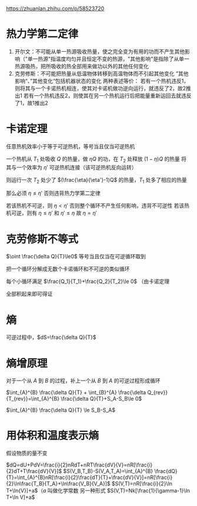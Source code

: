 https://zhuanlan.zhihu.com/p/58523720

# 热力学第二定律
1. 开尔文：不可能从单一热源吸收热量，使之完全变为有用的功而不产生其他影响（"单一热源"指温度均匀并且恒定不变的热源，"其他影响"是指除了从单一热源吸热，把所吸收的热全部用来做功以外的其他任何变化
2. 克劳修斯：不可能把热量从低温物体转移到高温物体而不引起其他变化
”其他影响“、”其他变化“包括机器状态的变化
两种表述等价：
若有一个热机违反1，则将其与一个卡诺热机相连，使其对卡诺机做功逆向运行，就违反了2，故2推出1
若有一个热机违反2，则使其在另一个热机运行后把能量重新运回去就违反了1，故1推出2

# 卡诺定理
任意热机效率小于等于可逆热机，等号当且仅当可逆热机

一个热机从 $T_1$ 处吸收 $Q$ 的热量，做 $\eta Q$ 的功，在 $T_2$ 处释放 $(1-\eta)Q$ 的热量
将其与一个效率为 $\eta'$ 可逆热机连接（该可逆热机反向运转）

则运行一次 $T_2$ 处少了 $(\frac{\eta}{\eta'}-1)Q$ 的热量，$T_1$ 处多了相应的热量

那么必须 $\eta\le \eta'$ 否则违背热力学第二定律

若该热机不可逆，则 $\eta<\eta'$ 否则整个循环不产生任何影响，违背不可逆性
若该热机可逆，则有 $\eta\le\eta'$ 和 $\eta'\le\eta$ 故 $\eta=\eta'$

# 克劳修斯不等式
$\oint \frac{\delta Q}{T}\le0$ 等号当且仅当在可逆循环取到

把一个循环分解成无数个卡诺循环和不可逆的类似循环

每个小循环满足 $\frac{Q_1}{T_1}+\frac{Q_2}{T_2}\le 0$ （由卡诺定理

全部积起来即可得证

# 熵
可逆过程中，$dS=\frac{\delta Q}{T}$

# 熵增原理
对于一个从 $A$ 到 $B$ 的过程，补上一个从 $B$ 到 $A$ 的可逆过程形成循环

$\int_{A}^{B} \frac{\delta Q}{T} + \int_{B}^{A} \frac{\delta Q_{rev}}{T_{rev}}=\int_{A}^{B} \frac{\delta Q}{T}+S_A-S_B\le 0$

$\int_{A}^{B} \frac{\delta Q}{T} \le S_B-S_A$

# 用体积和温度表示熵
假设物质的量不变

$dQ=dU+PdV=\frac{i}{2}nRdT+nRT\frac{dV}{V}=nR[\frac{i}{2}dT+T\frac{dV}{V}]$
$S(V_B,T_B)-S(V_A,T_A)=\int_{A}^{B} \frac{dQ}{T}=\int_{A}^{B}nR[\frac{i}{2}\frac{dT}{T}+\frac{dV}{V}]=nR[\frac{i}{2}\ln\frac{T_B}{T_A}+\ln\frac{V_B}{V_A}]$
$S(V,T)=nR[\frac{i}{2}\ln T+\ln{V}]+a$（$a$ 叫做化学常数
另一种形式 $S(V,T)=Nk[\frac{1}{\gamma-1}\ln T+\ln V]+a$
